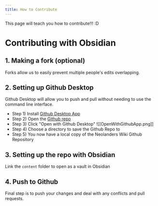 ```yaml
---
title: How to Contribute
---
```

This page will teach you how to contribute!!! :D
# Contributing with Obsidian
## 1. Making a fork (optional)
Forks allow us to easily prevent multiple people's edits overlapping.

## 2. Setting up Github Desktop
Github Desktop will allow you to push and pull without needing to use the command line interface.

- Step 1) Install [Github Desktop App ](https://desktop.github.com/)
- Step 2) Open the [Github repo](https://github.com/theneolanders/neolanders-wiki)
- Step 3) Click "Open with Github Desktop"
![[OpenWithGithubApp.png]]
- Step 4) Choose a directory to save the Github Repo to
- Step 5) You now have a local copy of the Neolanders Wiki Github Repository
## 3. Setting up the repo with Obsidian
Link the `content` folder to open as a vault in Obsidian

## 4. Push to Github
Final step is to push your changes and deal with any conflicts and pull requests.
